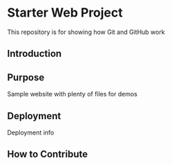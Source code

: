 # Starter Web Project

This repository is for showing how Git and GitHub work

## Introduction

## Purpose

Sample website with plenty of files for demos

## Deployment

Deployment info

## How to Contribute
